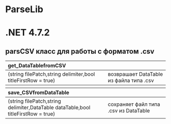 # ParseLib
# .NET 4.7.2
<h2>parsCSV класс для работы с форматом .csv</h2>
<table>
 <thead align="left">
  <th colspan = 2>get_DataTablefromCSV</th>
 </thead>
 <tbody>
  <tr>
   <td>(string filePatch,string delimiter,bool titleFirstRow = true)</td>
   <td>возврашает DataTable из файла типа .csv</td>
  </tr>
 <tbody>
  <thead><th colspan = 2></th></thead>
  <thead align="left">
   <th colspan = 2>save_CSVfromDataTable</th>
  </thead>
 <tbody>
  <tr>
   <td>(string filePatch,string delimiter,DataTable dataTable,bool titleFirstRow = true)</td>
   <td>сохраняет файл типа .csv из DataTable</td>
  </tr>
 <tbody>
</table>
